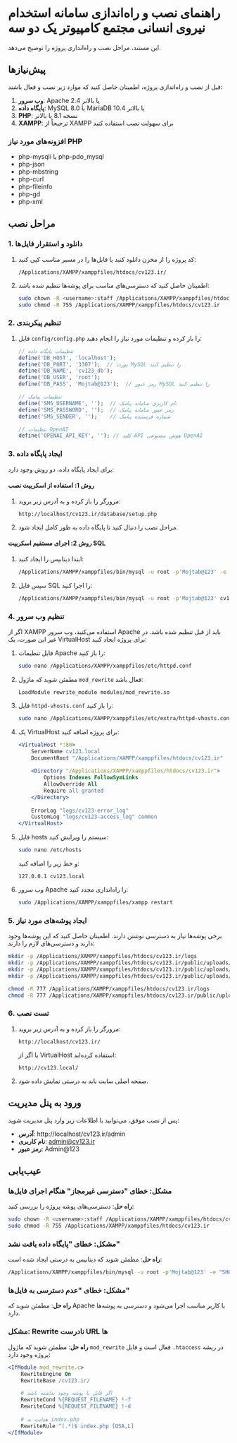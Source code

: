 # راهنمای نصب و راه‌اندازی سامانه استخدام نیروی انسانی مجتمع کامپیوتر یک دو سه

این مستند، مراحل نصب و راه‌اندازی پروژه را توضیح می‌دهد.

## پیش‌نیازها

قبل از نصب و راه‌اندازی پروژه، اطمینان حاصل کنید که موارد زیر نصب و فعال باشند:

1. **وب سرور**: Apache 2.4 یا بالاتر
2. **پایگاه داده**: MySQL 8.0 یا MariaDB 10.4 یا بالاتر
3. **PHP**: نسخه 8.1 یا بالاتر
4. **XAMPP**: ترجیحاً از XAMPP برای سهولت نصب استفاده کنید

### افزونه‌های مورد نیاز PHP

- php-mysqli یا php-pdo_mysql
- php-json
- php-mbstring
- php-curl
- php-fileinfo
- php-gd
- php-xml

## مراحل نصب

### 1. دانلود و استقرار فایل‌ها

1. کد پروژه را از مخزن دانلود کنید یا فایل‌ها را در مسیر مناسب کپی کنید:
   ```
   /Applications/XAMPP/xamppfiles/htdocs/cv123.ir/
   ```

2. اطمینان حاصل کنید که دسترسی‌های مناسب برای پوشه‌ها تنظیم شده باشد:
   ```bash
   sudo chown -R <username>:staff /Applications/XAMPP/xamppfiles/htdocs/cv123.ir
   sudo chmod -R 755 /Applications/XAMPP/xamppfiles/htdocs/cv123.ir
   ```

### 2. تنظیم پیکربندی

1. فایل `config/config.php` را باز کرده و تنظیمات مورد نیاز را انجام دهید:
   ```php
   // تنظیمات پایگاه داده
   define('DB_HOST', 'localhost');
   define('DB_PORT', '3307');  // پورت MySQL را تنظیم کنید
   define('DB_NAME', 'cv123_db');
   define('DB_USER', 'root');
   define('DB_PASS', 'Mojtab@123');  // رمز عبور MySQL را تنظیم کنید
   
   // تنظیمات پیامک
   define('SMS_USERNAME', '');  // نام کاربری سامانه پیامک
   define('SMS_PASSWORD', '');  // رمز عبور سامانه پیامک
   define('SMS_SENDER', '');    // شماره فرستنده پیامک
   
   // تنظیمات OpenAI
   define('OPENAI_API_KEY', ''); // کلید API هوش مصنوعی OpenAI
   ```

### 3. ایجاد پایگاه داده

برای ایجاد پایگاه داده، دو روش وجود دارد:

#### روش 1: استفاده از اسکریپت نصب

1. مرورگر را باز کرده و به آدرس زیر بروید:
   ```
   http://localhost/cv123.ir/database/setup.php
   ```

2. مراحل نصب را دنبال کنید تا پایگاه داده به طور کامل ایجاد شود.

#### روش 2: اجرای مستقیم اسکریپت SQL

1. ابتدا دیتابیس را ایجاد کنید:
   ```bash
   /Applications/XAMPP/xamppfiles/bin/mysql -u root -p'Mojtab@123' -e "CREATE DATABASE cv123_db CHARACTER SET utf8mb4 COLLATE utf8mb4_unicode_ci;"
   ```

2. سپس فایل SQL را اجرا کنید:
   ```bash
   /Applications/XAMPP/xamppfiles/bin/mysql -u root -p'Mojtab@123' cv123_db < /Applications/XAMPP/xamppfiles/htdocs/cv123.ir/database/database.sql
   ```

### 4. تنظیم وب سرور

اگر از XAMPP استفاده می‌کنید، وب سرور Apache باید از قبل تنظیم شده باشد. در غیر این صورت، یک VirtualHost برای پروژه ایجاد کنید:

1. فایل تنظیمات Apache را باز کنید:
   ```bash
   sudo nano /Applications/XAMPP/xamppfiles/etc/httpd.conf
   ```

2. مطمئن شوید که ماژول `mod_rewrite` فعال باشد:
   ```
   LoadModule rewrite_module modules/mod_rewrite.so
   ```

3. فایل `httpd-vhosts.conf` را باز کنید:
   ```bash
   sudo nano /Applications/XAMPP/xamppfiles/etc/extra/httpd-vhosts.conf
   ```

4. یک VirtualHost برای پروژه اضافه کنید:
   ```apache
   <VirtualHost *:80>
       ServerName cv123.local
       DocumentRoot "/Applications/XAMPP/xamppfiles/htdocs/cv123.ir"
       
       <Directory "/Applications/XAMPP/xamppfiles/htdocs/cv123.ir">
           Options Indexes FollowSymLinks
           AllowOverride All
           Require all granted
       </Directory>
       
       ErrorLog "logs/cv123-error_log"
       CustomLog "logs/cv123-access_log" common
   </VirtualHost>
   ```

5. فایل hosts سیستم را ویرایش کنید:
   ```bash
   sudo nano /etc/hosts
   ```
   
   و خط زیر را اضافه کنید:
   ```
   127.0.0.1 cv123.local
   ```

6. وب سرور Apache را راه‌اندازی مجدد کنید:
   ```bash
   sudo /Applications/XAMPP/xamppfiles/xampp restart
   ```

### 5. ایجاد پوشه‌های مورد نیاز

برخی پوشه‌ها نیاز به دسترسی نوشتن دارند. اطمینان حاصل کنید که این پوشه‌ها وجود دارند و دسترسی‌های لازم را دارند:

```bash
mkdir -p /Applications/XAMPP/xamppfiles/htdocs/cv123.ir/logs
mkdir -p /Applications/XAMPP/xamppfiles/htdocs/cv123.ir/public/uploads/resumes
mkdir -p /Applications/XAMPP/xamppfiles/htdocs/cv123.ir/public/uploads/photos
mkdir -p /Applications/XAMPP/xamppfiles/htdocs/cv123.ir/public/uploads/documents

chmod -R 777 /Applications/XAMPP/xamppfiles/htdocs/cv123.ir/logs
chmod -R 777 /Applications/XAMPP/xamppfiles/htdocs/cv123.ir/public/uploads
```

### 6. تست نصب

1. مرورگر را باز کرده و به آدرس زیر بروید:
   ```
   http://localhost/cv123.ir/
   ```
   یا اگر از VirtualHost استفاده کرده‌اید:
   ```
   http://cv123.local/
   ```

2. صفحه اصلی سایت باید به درستی نمایش داده شود.

## ورود به پنل مدیریت

پس از نصب موفق، می‌توانید با اطلاعات زیر وارد پنل مدیریت شوید:

- **آدرس**: http://localhost/cv123.ir/admin
- **نام کاربری**: admin@cv123.ir
- **رمز عبور**: Admin@123

## عیب‌یابی

### مشکل: خطای "دسترسی غیرمجاز" هنگام اجرای فایل‌ها

**راه حل**: دسترسی‌های پوشه پروژه را بررسی کنید:
```bash
sudo chown -R <username>:staff /Applications/XAMPP/xamppfiles/htdocs/cv123.ir
sudo chmod -R 755 /Applications/XAMPP/xamppfiles/htdocs/cv123.ir
```

### مشکل: خطای "پایگاه داده یافت نشد"

**راه حل**: مطمئن شوید که دیتابیس به درستی ایجاد شده است:
```bash
/Applications/XAMPP/xamppfiles/bin/mysql -u root -p'Mojtab@123' -e "SHOW DATABASES;"
```

### مشکل: خطای "عدم دسترسی به فایل‌ها"

**راه حل**: مطمئن شوید که Apache با کاربر مناسب اجرا می‌شود و دسترسی به پوشه‌ها دارد.

### مشکل: Rewrite نادرست URL ها

**راه حل**: مطمئن شوید که ماژول `mod_rewrite` فعال است و فایل `.htaccess` در ریشه پروژه وجود دارد:

```apache
<IfModule mod_rewrite.c>
    RewriteEngine On
    RewriteBase /cv123.ir/

    # اگر فایل یا پوشه وجود نداشته باشد
    RewriteCond %{REQUEST_FILENAME} !-f
    RewriteCond %{REQUEST_FILENAME} !-d
    
    # هدایت به index.php
    RewriteRule ^(.*)$ index.php [QSA,L]
</IfModule>
```

